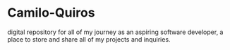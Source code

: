 # Camilo-Quiros
digital repository for all of my journey as an aspiring software developer, a place to store and share all of my projects and inquiries.
